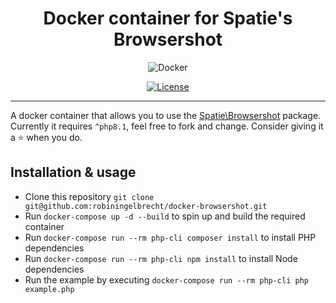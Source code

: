 <h1 align="center">Docker container for Spatie's Browsershot</h1>

<p align="center">
	<img src="https://github.com/robiningelbrecht/docker-browsershot/raw/master/readme/docker.webp" alt="Docker">
</p>

<p align="center">
<a href="https://github.com/robiningelbrecht/docker-browsershot/blob/master/LICENSE"><img src="https://img.shields.io/github/license/robiningelbrecht/docker-browsershot?color=428f7e&logo=open%20source%20initiative&logoColor=white" alt="License"></a>
</p>

------

A docker container that allows you to use the [Spatie\Browsershot](https://github.com/spatie/browsershot) package. Currently it requires `^php8.1`, feel free to fork and change. Consider giving it a ⭐ when you do.

## Installation & usage

* Clone this repository `git clone git@github.com:robiningelbrecht/docker-browsershot.git`
* Run `docker-compose up -d --build` to spin up and build the required container
* Run `docker-compose run --rm php-cli composer install` to install PHP dependencies
* Run `docker-compose run --rm php-cli npm install` to install Node dependencies
* Run the example by executing `docker-compose run --rm php-cli php example.php`


